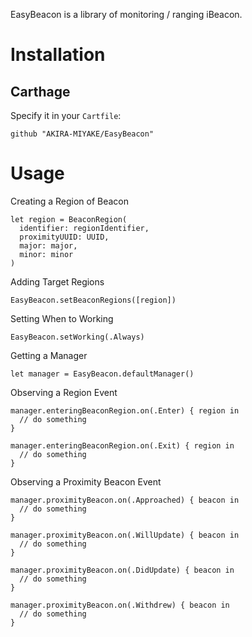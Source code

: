 EasyBeacon is a library of monitoring / ranging iBeacon.

# Installation
## Carthage
Specify it in your `Cartfile`:  

    github "AKIRA-MIYAKE/EasyBeacon"

# Usage

Creating a Region of Beacon  

    let region = BeaconRegion(
      identifier: regionIdentifier,
      proximityUUID: UUID,
      major: major,
      minor: minor
    )

Adding Target Regions  

    EasyBeacon.setBeaconRegions([region])

Setting When to Working  

    EasyBeacon.setWorking(.Always)

Getting a Manager  

    let manager = EasyBeacon.defaultManager()

Observing a Region Event

    manager.enteringBeaconRegion.on(.Enter) { region in
      // do something
    }

    manager.enteringBeaconRegion.on(.Exit) { region in
      // do something
    }

Observing a Proximity Beacon Event  

    manager.proximityBeacon.on(.Approached) { beacon in
      // do something
    }

    manager.proximityBeacon.on(.WillUpdate) { beacon in
      // do something
    }

    manager.proximityBeacon.on(.DidUpdate) { beacon in
      // do something
    }

    manager.proximityBeacon.on(.Withdrew) { beacon in
      // do something
    }
